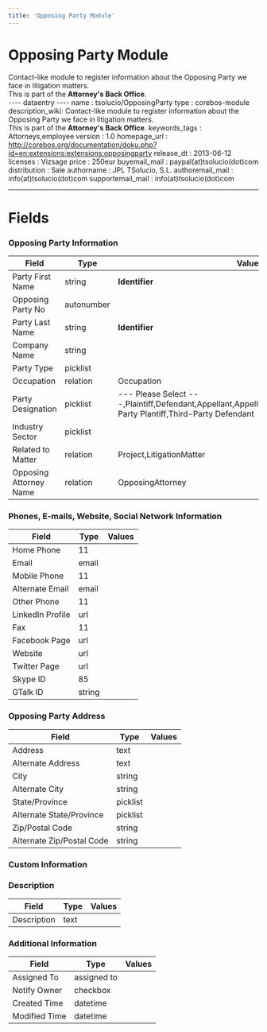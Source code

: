 ```yaml
---
title: 'Opposing Party Module'
---
```


Opposing Party Module
=====================

Contact-like module to register information about the Opposing Party we
face in litigation matters.  
This is part of the **Attorney's Back Office**.  
---- dataentry ---- name : tsolucio/OpposingParty type : corebos-module
description\_wiki: Contact-like module to register information about the
Opposing Party we face in litigation matters.  
This is part of the **Attorney's Back Office**. keywords\_tags :
Attorneys,employee version : 1.0 homepage\_url :
<http://corebos.org/documentation/doku.php?id=en:extensions:extensions:opposingparty>
release\_dt : 2013-06-12 licenses : Vizsage price : 250eur
buyemail\_mail : paypal(at)tsolucio(dot)com distribution : Sale
authorname : JPL TSolucio, S.L. authoremail\_mail :
info(at)tsolucio(dot)com supportemail\_mail : info(at)tsolucio(dot)com

------------------------------------------------------------------------

  

Fields
======

### Opposing Party Information

<table>
<thead>
<tr class="header">
<th>Field</th>
<th>Type</th>
<th>Values</th>
</tr>
</thead>
<tbody>
<tr class="odd">
<td>Party First Name</td>
<td>string</td>
<td><strong>Identifier</strong></td>
</tr>
<tr class="even">
<td>Opposing Party No</td>
<td>autonumber</td>
<td></td>
</tr>
<tr class="odd">
<td>Party Last Name</td>
<td>string</td>
<td><strong>Identifier</strong></td>
</tr>
<tr class="even">
<td>Company Name</td>
<td>string</td>
<td></td>
</tr>
<tr class="odd">
<td>Party Type</td>
<td>picklist</td>
<td></td>
</tr>
<tr class="even">
<td>Occupation</td>
<td>relation</td>
<td>Occupation</td>
</tr>
<tr class="odd">
<td>Party Designation</td>
<td>picklist</td>
<td>--- Please Select ---,Plaintiff,Defendant,Appellant,Appellee,Respondent,Intervenor,Third-Party Plantiff,Third-Party Defendant</td>
</tr>
<tr class="even">
<td>Industry Sector</td>
<td>picklist</td>
<td></td>
</tr>
<tr class="odd">
<td>Related to Matter</td>
<td>relation</td>
<td>Project,LitigationMatter</td>
</tr>
<tr class="even">
<td>Opposing Attorney Name</td>
<td>relation</td>
<td>OpposingAttorney</td>
</tr>
</tbody>
</table>

### Phones, E-mails, Website, Social Network Information

<table>
<thead>
<tr class="header">
<th>Field</th>
<th>Type</th>
<th>Values</th>
</tr>
</thead>
<tbody>
<tr class="odd">
<td>Home Phone</td>
<td>11</td>
<td></td>
</tr>
<tr class="even">
<td>Email</td>
<td>email</td>
<td></td>
</tr>
<tr class="odd">
<td>Mobile Phone</td>
<td>11</td>
<td></td>
</tr>
<tr class="even">
<td>Alternate Email</td>
<td>email</td>
<td></td>
</tr>
<tr class="odd">
<td>Other Phone</td>
<td>11</td>
<td></td>
</tr>
<tr class="even">
<td>LinkedIn Profile</td>
<td>url</td>
<td></td>
</tr>
<tr class="odd">
<td>Fax</td>
<td>11</td>
<td></td>
</tr>
<tr class="even">
<td>Facebook Page</td>
<td>url</td>
<td></td>
</tr>
<tr class="odd">
<td>Website</td>
<td>url</td>
<td></td>
</tr>
<tr class="even">
<td>Twitter Page</td>
<td>url</td>
<td></td>
</tr>
<tr class="odd">
<td>Skype ID</td>
<td>85</td>
<td></td>
</tr>
<tr class="even">
<td>GTalk ID</td>
<td>string</td>
<td></td>
</tr>
</tbody>
</table>

### Opposing Party Address

<table>
<thead>
<tr class="header">
<th>Field</th>
<th>Type</th>
<th>Values</th>
</tr>
</thead>
<tbody>
<tr class="odd">
<td>Address</td>
<td>text</td>
<td></td>
</tr>
<tr class="even">
<td>Alternate Address</td>
<td>text</td>
<td></td>
</tr>
<tr class="odd">
<td>City</td>
<td>string</td>
<td></td>
</tr>
<tr class="even">
<td>Alternate City</td>
<td>string</td>
<td></td>
</tr>
<tr class="odd">
<td>State/Province</td>
<td>picklist</td>
<td></td>
</tr>
<tr class="even">
<td>Alternate State/Province</td>
<td>picklist</td>
<td></td>
</tr>
<tr class="odd">
<td>Zip/Postal Code</td>
<td>string</td>
<td></td>
</tr>
<tr class="even">
<td>Alternate Zip/Postal Code</td>
<td>string</td>
<td></td>
</tr>
</tbody>
</table>

### Custom Information

### Description

<table>
<thead>
<tr class="header">
<th>Field</th>
<th>Type</th>
<th>Values</th>
</tr>
</thead>
<tbody>
<tr class="odd">
<td>Description</td>
<td>text</td>
<td></td>
</tr>
</tbody>
</table>

### Additional Information

<table>
<thead>
<tr class="header">
<th>Field</th>
<th>Type</th>
<th>Values</th>
</tr>
</thead>
<tbody>
<tr class="odd">
<td>Assigned To</td>
<td>assigned to</td>
<td></td>
</tr>
<tr class="even">
<td>Notify Owner</td>
<td>checkbox</td>
<td></td>
</tr>
<tr class="odd">
<td>Created Time</td>
<td>datetime</td>
<td></td>
</tr>
<tr class="even">
<td>Modified Time</td>
<td>datetime</td>
<td></td>
</tr>
</tbody>
</table>
